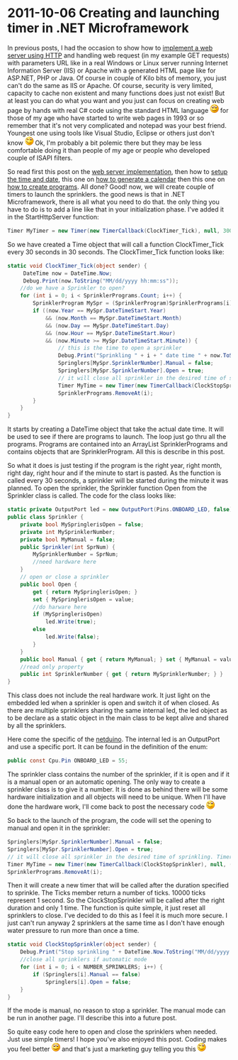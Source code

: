 # 2011-10-06 Creating and launching timer in .NET Microframework

In previous posts, I had the occasion to show how to [implement a web server using HTTP](./2011-09-12-Implementing-a-simple-HTTP-server-in-.NET-Microframework.md) and handling web request (in my example GET requests) with parameters URL like in a real Windows or Linux server running Internet Information Server (IIS) or Apache with a generated HTML page like for ASP.NET, PHP or Java. Of course in couple of Kilo bits of memory, you just can't do the same as IIS or Apache. Of course, security is very limited, capacity to cache non existent and many functions does just not exist! But at least you can do what you want and you just can focus on creating web page by hands with real C# code using the standard HTML language ![Sourire](../assets/6685.wlEmoticon-smile_2.png) for those of my age who have started to write web pages in 1993 or so remember that it's not very complicated and notepad was your best friend. Youngest one using tools like Visual Studio, Eclipse or others just don't know ![Clignement d&#39;œil](../assets/0334.wlEmoticon-winkingsmile_2.png) Ok, I'm probably a bit polemic there but they may be less comfortable doing it than people of my age or people who developed couple of ISAPI filters.

 So read first this post on the [web server implementation](./2011-09-12-Implementing-a-simple-HTTP-server-in-.NET-Microframework.md), then how to [setup the time and date](./2011-09-13-Setup-a-time-and-date-using-.NET-Microframework.md), this one on [how to generate a calendar](./2011-09-19-Displaying-a-calendar-in-a-web-page-using-.NET-Microframework.md) then this one on [how to create programs](./2011-09-26-Program-a-date-time-and-duration-for-a-sprinkler-in-.NET-Microframework-and-netduino.md). All done? Good! now, we will create couple of timers to launch the sprinklers. the good news is that in .NET Microframework, there is all what you need to do that. the only thing you have to do is to add a line like that in your initialization phase. I've added it in the StartHttpServer function:

```csharp
Timer MyTimer = new Timer(new TimerCallback(ClockTimer_Tick), null, 30000, 30000);
```

 So we have created a Time object that will call a function ClockTimer_Tick every 30 seconds in 30 seconds. The ClockTimer_Tick function looks like:

```csharp
static void ClockTimer_Tick(object sender) {
     DateTime now = DateTime.Now; 
     Debug.Print(now.ToString("MM/dd/yyyy hh:mm:ss")); 
    //do we have a Sprinkler to open? 
    for (int i = 0; i < SprinklerPrograms.Count; i++) { 
        SprinklerProgram MySpr = (SprinklerProgram)SprinklerPrograms[i]; 
        if ((now.Year == MySpr.DateTimeStart.Year) 
            && (now.Month == MySpr.DateTimeStart.Month) 
            && (now.Day == MySpr.DateTimeStart.Day) 
            && (now.Hour == MySpr.DateTimeStart.Hour) 
            && (now.Minute >= MySpr.DateTimeStart.Minute)) { 
                // this is the time to open a sprinkler 
                Debug.Print("Sprinkling " + i + " date time " + now.ToString("MM/dd/yyyy hh:mm:ss"));  
                Springlers[MySpr.SprinklerNumber].Manual = false; 
                Springlers[MySpr.SprinklerNumber].Open = true; 
                // it will close all sprinkler in the desired time of sprinkling. Timer will be called only once. 
                Timer MyTime = new Timer(new TimerCallback(ClockStopSprinkler), null, (int)MySpr.Duration.Ticks/10000, 0); 
                SprinklerPrograms.RemoveAt(i); 
        } 
    } 
} 
```

 It starts by creating a DateTime object that take the actual date time. It will be used to see if there are programs to launch. The loop just go thru all the programs. Programs are contained into an ArrayList SprinklerPrograms and contains objects that are SprinklerProgram. All this is describe in this post.

 So what it does is just testing if the program is the right year, right month, right day, right hour and if the minute to start is pasted. As the function is called every 30 seconds, a sprinkler will be started during the minute it was planned. To open the sprinkler, the Sprinkler function Open from the Sprinkler class is called. The code for the class looks like:

```csharp
static private OutputPort led = new OutputPort(Pins.ONBOARD_LED, false);
public class Sprinkler { 
    private bool MySpringlerisOpen = false; 
    private int MySprinklerNumber; 
    private bool MyManual = false; 
    public Sprinkler(int SprNum) { 
        MySprinklerNumber = SprNum; 
        //need hardware here 
    } 
    // open or close a sprinkler 
    public bool Open { 
        get { return MySpringlerisOpen; } 
        set { MySpringlerisOpen = value; 
        //do harware here 
        if (MySpringlerisOpen) 
            led.Write(true); 
        else 
            led.Write(false); 
        } 
    } 
    public bool Manual { get { return MyManual; } set { MyManual = value; } } 
    //read only property 
    public int SprinklerNumber { get { return MySprinklerNumber; } } 
}
```

 This class does not include the real hardware work. It just light on the embedded led when a sprinkler is open and switch it of when closed. As there are multiple sprinklers sharing the same internal led, the led object as to be declare as a static object in the main class to be kept alive and shared by all the sprinklers.

 Here come the specific of the [netduino](./2011-09-09-netduino-board-geek-tool-for-.NET-Microframework.md). The internal led is an OutputPort and use a specific port. It can be found in the definition of the enum:

```csharp
public const Cpu.Pin ONBOARD_LED = 55;
```

 The sprinkler class contains the number of the sprinkler, if it is open and if it is a manual open or an automatic opening. The only way to create a sprinkler class is to give it a number. It is done as behind there will be some hardware initialization and all objects will need to be unique. When I'll have done the hardware work, I'll come back to post the necessary code ![Clignement d&#39;œil](../assets/0334.wlEmoticon-winkingsmile_2.png)

 So back to the launch of the program, the code will set the opening to manual and open it in the sprinkler:

```csharp
Springlers[MySpr.SprinklerNumber].Manual = false; 
Springlers[MySpr.SprinklerNumber].Open = true; 
// it will close all sprinkler in the desired time of sprinkling. Timer will be called only once. 
Timer MyTime = new Timer(new TimerCallback(ClockStopSprinkler), null, (int)MySpr.Duration.Ticks/10000, 0); 
SprinklerPrograms.RemoveAt(i);
```

 Then it will create a new timer that will be called after the duration specified to sprinkle. The Ticks member return a number of ticks. 10000 ticks represent 1 second. So the ClockStopSprinkler will be called after the right duration and only 1 time. The function is quite simple, it just reset all sprinklers to close. I've decided to do this as I feel it is much more secure. I just can't run anyway 2 sprinklers at the same time as I don't have enough water pressure to run more than once a time.

```csharp
static void ClockStopSprinkler(object sender) { 
    Debug.Print("Stop sprinkling " + DateTime.Now.ToString("MM/dd/yyyy hh:mm:ss")); 
    //close all sprinklers if automatic mode 
    for (int i = 0; i < NUMBER_SPRINKLERS; i++) { 
        if (Springlers[i].Manual == false) 
            Springlers[i].Open = false; 
    } 
}
```

 If the mode is manual, no reason to stop a sprinkler. The manual mode can be run in another page. I'll describe this into a future post.

 So quite easy code here to open and close the sprinklers when needed. Just use simple timers! I hope you've also enjoyed this post. Coding makes you feel better ![Sourire](../assets/6685.wlEmoticon-smile_2.png) and that's just a marketing guy telling you this ![Clignement d&#39;œil](../assets/0334.wlEmoticon-winkingsmile_2.png)
